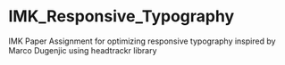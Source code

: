 # IMK_Responsive_Typography
IMK Paper Assignment for optimizing responsive typography inspired by Marco Dugenjic using headtrackr library
